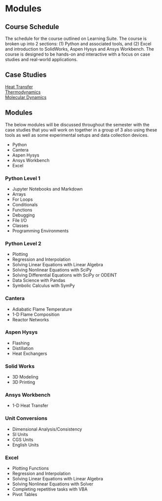 # Modules

## Course Schedule
The schedule for the course outlined on Learning Suite. The course is broken up into 2 sections: (1) Python and associated tools, and (2) Excel and introduction to SolidWorks, Aspen Hysys and Ansys Workbench. The course is designed to be hands-on and interactive with a focus on case studies and real-world applications.

## Case Studies
[Heat Transfer](casestudies/heattransfer.ipynb)  
[Thermodynamics](casestudies/thermo.ipynb)  
[Molecular Dynamics](casestudies/MD.ipynb)  

## Modules

The below modules will be discussed throughout the semester with the case studies that you will work on together in a group of 3 also using these tools as well as some experimental setups and data collection devices.

- Python
- Cantera
- Aspen Hysys
- Ansys Workbench
- Excel

### Python Level 1
- Jupyter Notebooks and Markdown
- Arrays
- For Loops
- Conditionals
- Functions
- Debugging
- File I/O
- Classes
- Programming Environments

### Python Level 2
- Plotting
- Regression and Interpolation
- Solving Linear Equations with Linear Algebra
- Solving Nonlinear Equations with SciPy
- Solving Differential Equations with SciPy or ODEINT
- Data Science with Pandas
- Symbolic Calculus with SymPy

### Cantera
- Adiabatic Flame Temperature
- 1-D Flame Composition
- Reactor Networks

### Aspen Hysys
- Flashing
- Distillation
- Heat Exchangers

### Solid Works
- 3D Modeling
- 3D Printing

### Ansys Workbench
- 1-D Heat Transfer

### Unit Conversions
- Dimensional Analysis/Consistency
- SI Units
- CGS Units
- English Units

### Excel
- Plotting Functions
- Regression and Interpolation
- Solving Linear Equations with Linear Algebra
- Solving Nonlinear Equations with Solver
- Completing repetitive tasks with VBA
- Pivot Tables